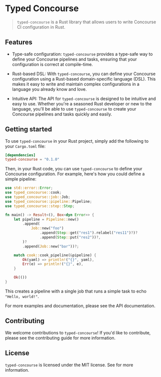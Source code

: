 # Typed Concourse

> `typed-concourse` is a Rust library that allows users to write Concourse CI configuration in Rust.

## Features

- Type-safe configuration: `typed-concourse` provides a type-safe way to define your Concourse pipelines and tasks, ensuring that your configuration is correct at compile-time.

- Rust-based DSL: With `typed-concourse`, you can define your Concourse configuration using a Rust-based domain-specific language (DSL). This makes it easy to write and maintain complex configurations in a language you already know and love.

- Intuitive API: The API for `typed-concourse` is designed to be intuitive and easy to use. Whether you're a seasoned Rust developer or new to the language, you'll be able to use `typed-concourse` to create your Concourse pipelines and tasks quickly and easily.

## Getting started

To use `typed-concourse` in your Rust project, simply add the following to your `Cargo.toml` file:

```toml
[dependencies]
typed-concourse = "0.1.0"
```

Then, in your Rust code, you can use `typed-concourse` to define your Concourse configuration. For example, here's how you could define a simple pipeline:

```rust
use std::error::Error;
use typed_concourse::cook;
use typed_concourse::job::Job;
use typed_concourse::pipeline::Pipeline;
use typed_concourse::step::Step;

fn main() -> Result<(), Box<dyn Error>> {
    let pipeline = Pipeline::new()
        .append(
            Job::new("foo")
                .append(Step::get("res1").relabel("res11")?)?
                .append(Step::put("res2"))?,
        )?
        .append(Job::new("bar"))?;

    match cook::cook_pipeline(&pipeline) {
        Ok(yaml) => println!("{}", yaml),
        Err(e) => println!("{}", e),
    }

    Ok(())
}
```

This creates a pipeline with a single job that runs a simple task to echo `"Hello, world!"`.

For more examples and documentation, please see the API documentation.

## Contributing

We welcome contributions to `typed-concourse`! If you'd like to contribute, please see the contributing guide for more information.

## License

`typed-concourse` is licensed under the MIT license. See [](./LICENSE) for more information.
